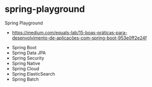 # spring-playground
Spring Playground


* https://medium.com/equals-lab/15-boas-práticas-para-desenvolvimento-de-aplicações-com-spring-boot-953e0ff2e24f


- Spring Boot
- Spring Data JPA
- Spring Security
- Spring Native
- Spring Cloud
- Spring ElasticSearch
- Spring Batch

